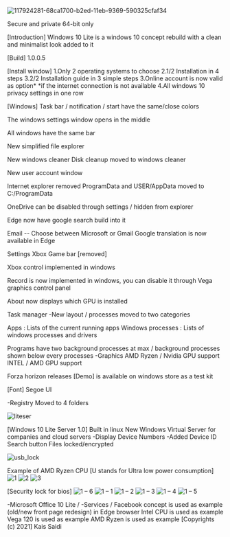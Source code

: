 ![117924281-68ca1700-b2ed-11eb-9369-590325cfaf34](https://user-images.githubusercontent.com/25367933/118209433-81a70980-b460-11eb-94d3-dd4eda748036.png)

Secure and private 64-bit only

[Introduction] Windows 10 Lite is a windows 10 concept rebuild with a clean and minimalist look added to it

[Build] 1.0.0.5

[Install window] 1.Only 2 operating systems to choose 
2.1/2 Installation in 4 steps 
3.2/2 Installation guide in 3 simple steps 
3.Online account is now valid as option*
*if the internet connection is not available
4.All windows 10 privacy settings in one row

[Windows]
Task bar / notification / start have the same/close colors


The windows settings window opens in the middle

All windows have the same bar 

New simplified file explorer

New windows cleaner Disk cleanup moved to windows cleaner

New user account window

Internet explorer removed ProgramData and USER/AppData moved to C:/ProgramData

OneDrive can be disabled through settings / hidden from explorer

Edge now have google search build into it

Email -- Choose between Microsoft or Gmail Google translation is now available in Edge

Settings Xbox Game bar [removed] 

Xbox control implemented in windows

Record is now implemented in windows, you can disable it through Vega graphics control panel

About now displays which GPU is installed

Task manager -New layout / processes moved to two categories 

Apps : Lists of the current running apps Windows processes : Lists of windows processes and drivers

Programs have two background processes at max / background processes shown below every processes -Graphics AMD Ryzen / Nvidia GPU support INTEL / AMD GPU support

Forza horizon releases [Demo] is available on windows store as a test kit

[Font] Segoe UI

-Registry Moved to 4 folders

![liteser](https://user-images.githubusercontent.com/25367933/117982626-1b21ce80-b32e-11eb-86cb-ca1b7d528a01.PNG)

[Windows 10 Lite Server 1.0]
Built in linux
New Windows Virtual Server for companies and cloud servers -Display Device Numbers -Added Device ID Search button
Files locked/encrypted

![usb_lock](https://user-images.githubusercontent.com/25367933/118194918-1b12f300-b442-11eb-909a-19003bab2e62.PNG)

Example of AMD Ryzen CPU [U stands for Ultra low power consumption]
![1](https://user-images.githubusercontent.com/25367933/118317925-97fca600-b4f0-11eb-889b-d2d583629fb8.PNG)
![2](https://user-images.githubusercontent.com/25367933/118321200-3428ac00-b4f5-11eb-9815-6b36c4e4e680.PNG)
![3](https://user-images.githubusercontent.com/25367933/118321218-3854c980-b4f5-11eb-8348-c5c5f7a94817.PNG)

[Security lock for bios]
![1 – 6](https://user-images.githubusercontent.com/25367933/118268332-294e2700-b4b5-11eb-9c9e-fd2a7189da74.png)
![1 – 1](https://user-images.githubusercontent.com/25367933/118269332-8696a800-b4b6-11eb-8208-a6d4c7c0f927.png)
![1 – 2](https://user-images.githubusercontent.com/25367933/118265403-0b7ec300-b4b1-11eb-8ae2-92bad9295cca.png)
![1 – 3](https://user-images.githubusercontent.com/25367933/118265405-0caff000-b4b1-11eb-9e40-fa3baddff645.png)
![1 – 4](https://user-images.githubusercontent.com/25367933/118266127-1554f600-b4b2-11eb-8646-7d1ed6610810.png)
![1 – 5](https://user-images.githubusercontent.com/25367933/118269168-49cab100-b4b6-11eb-86f7-0f1ac6afda13.png)

-Microsoft Office 10 Lite /
-Services / Facebook concept is used as example (old/new front page redesign) in Edge browser Intel CPU is used as example Vega 120 is used as example AMD Ryzen is used as example [Copyrights (c) 2021] Kais Saidi
